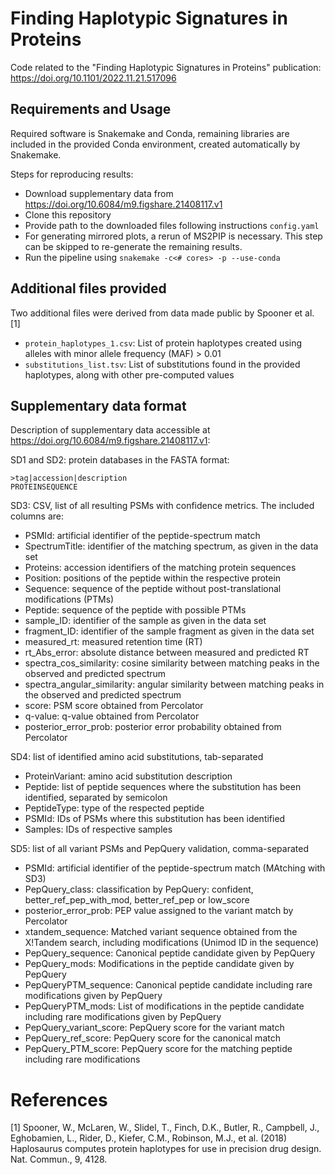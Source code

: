 # Finding Haplotypic Signatures in Proteins
Code related to the "Finding Haplotypic Signatures in Proteins" publication: https://doi.org/10.1101/2022.11.21.517096

## Requirements and Usage
Required software is Snakemake and Conda, remaining libraries are included in the provided Conda environment, created automatically by Snakemake.

Steps for reproducing results:
- Download supplementary data from https://doi.org/10.6084/m9.figshare.21408117.v1
- Clone this repository
- Provide path to the downloaded files following instructions `config.yaml`
- For generating mirrored plots, a rerun of MS2PIP is necessary. This step can be skipped to re-generate the remaining results.
- Run the pipeline using `snakemake -c<# cores> -p --use-conda`

## Additional files provided
Two additional files were derived from data made public by Spooner et al. \[1\]

- `protein_haplotypes_1.csv`: List of protein haplotypes created using alleles with minor allele frequency (MAF) > 0.01
- `substitutions_list.tsv`: List of substitutions found in the provided haplotypes, along with other pre-computed values 

## Supplementary data format
Description of supplementary data accessible at https://doi.org/10.6084/m9.figshare.21408117.v1:

SD1 and SD2: protein databases in the FASTA format:
```
>tag|accession|description
PROTEINSEQUENCE
```
SD3: CSV, list of all resulting PSMs with confidence metrics. The included columns are:
- PSMId: artificial identifier of the peptide-spectrum match
- SpectrumTitle: identifier of the matching spectrum, as given in the data set
- Proteins: accession identifiers of the matching protein sequences
- Position: positions of the peptide within the respective protein
- Sequence: sequence of the peptide without post-translational modifications (PTMs)
- Peptide: sequence of the peptide with possible PTMs
- sample_ID: identifier of the sample as given in the data set
- fragment_ID: identifier of the sample fragment as given in the data set
- measured_rt: measured retention time (RT)
- rt_Abs_error: absolute distance between measured and predicted RT
- spectra_cos_similarity: cosine similarity between matching peaks in the observed and predicted spectrum
- spectra_angular_similarity: angular similarity between matching peaks in the observed and predicted spectrum
- score: PSM score obtained from Percolator
- q-value: q-value obtained from Percolator
- posterior_error_prob: posterior error probability obtained from Percolator

SD4: list of identified amino acid substitutions, tab-separated
- ProteinVariant: amino acid substitution description 
- Peptide: list of peptide sequences where the substitution has been identified, separated by semicolon
- PeptideType: type of the respected peptide
- PSMId: IDs of PSMs where this substitution has been identified
- Samples: IDs of respective samples

SD5: list of all variant PSMs and PepQuery validation, comma-separated
 - PSMId: artificial identifier of the peptide-spectrum match (MAtching with SD3)
 - PepQuery_class: classification by PepQuery: confident, better_ref_pep_with_mod, better_ref_pep or low_score
 - posterior_error_prob: PEP value assigned to the variant match by Percolator
 - xtandem_sequence: Matched variant sequence obtained from the X!Tandem search, including modifications (Unimod ID in the sequence)
 - PepQuery_sequence: Canonical peptide candidate given by PepQuery
 - PepQuery_mods: Modifications in the peptide candidate given by PepQuery
 - PepQueryPTM_sequence: Canonical peptide candidate including rare modifications given by PepQuery
 - PepQueryPTM_mods: List of modifications in the peptide candidate including rare modifications given by PepQuery
 - PepQuery_variant_score: PepQuery score for the variant match
 - PepQuery_ref_score: PepQuery score for the canonical match 
 - PepQuery_PTM_score: PepQuery score for the matching peptide including rare modifications

# References
\[1\] Spooner, W., McLaren, W., Slidel, T., Finch, D.K., Butler, R., Campbell, J., Eghobamien, L., Rider, D., Kiefer, C.M., Robinson, M.J., et al. (2018) Haplosaurus computes protein haplotypes for use in precision drug design. Nat. Commun., 9, 4128.
